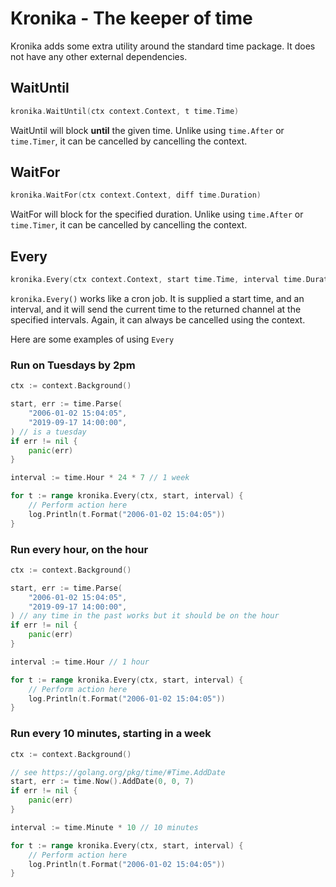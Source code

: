 # Kronika - The keeper of time

Kronika adds some extra utility around the standard time package. It does not have any other external dependencies.

## WaitUntil

```go
kronika.WaitUntil(ctx context.Context, t time.Time)
```

WaitUntil will block **until** the given time. Unlike using `time.After` or `time.Timer`, it can be cancelled by cancelling the context.

## WaitFor

```go
kronika.WaitFor(ctx context.Context, diff time.Duration)
```

WaitFor will block for the specified duration. Unlike using `time.After` or `time.Timer`, it can be cancelled by cancelling the context.

## Every

```go
kronika.Every(ctx context.Context, start time.Time, interval time.Duration) <-chan time.Time
```

`kronika.Every()` works like a cron job. It is supplied a start time, and an interval, and it will send the current time to the returned channel at the specified intervals. Again, it can always be cancelled using the context.

Here are some examples of using `Every`

### Run on Tuesdays by 2pm

```go
ctx := context.Background()

start, err := time.Parse(
    "2006-01-02 15:04:05",
    "2019-09-17 14:00:00",
) // is a tuesday
if err != nil {
    panic(err)
}

interval := time.Hour * 24 * 7 // 1 week

for t := range kronika.Every(ctx, start, interval) {
    // Perform action here
    log.Println(t.Format("2006-01-02 15:04:05"))
}
```

### Run every hour, on the hour

```go
ctx := context.Background()

start, err := time.Parse(
    "2006-01-02 15:04:05",
    "2019-09-17 14:00:00",
) // any time in the past works but it should be on the hour
if err != nil {
    panic(err)
}

interval := time.Hour // 1 hour

for t := range kronika.Every(ctx, start, interval) {
    // Perform action here
    log.Println(t.Format("2006-01-02 15:04:05"))
}
```

### Run every 10 minutes, starting in a week

```go
ctx := context.Background()

// see https://golang.org/pkg/time/#Time.AddDate
start, err := time.Now().AddDate(0, 0, 7) 
if err != nil {
    panic(err)
}

interval := time.Minute * 10 // 10 minutes

for t := range kronika.Every(ctx, start, interval) {
    // Perform action here
    log.Println(t.Format("2006-01-02 15:04:05"))
}
```